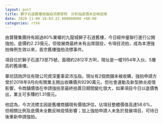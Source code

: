 ```yaml
---
layout: post
title: 獅子石道舊樓成強拍流標首例　分析指底價未反映疫情
date: 2020-11-06 18:03:22.000000000 +08:00
categories: rthk
---
```


由寶聲集團持有超過80%業權的九龍城獅子石道舊樓，今日經仲量聯行進行公開強拍，底價約2.23億元，但發展商最終未有出席競投，令項目流拍，成為本港強拍條例生效以來，首宗舊樓強拍流標事件。

項目位於獅子石道73至75號，面積約2812平方呎，現址是一幢1954年入伙、5層高的舊唐樓。

華坊諮詢評估有限公司資深董事梁沛泓指，現址有2個商舖未被收購，強拍申請方曾於2018年9月向有關業主開出收購價共9290萬元，但社會運動及新型肺炎疫情影響，令商舖價值在申請強拍至最終拍賣日期間變化很大，如果項目今日以底價售出，業主可多賺約1.31億元。

他認為，今次流標主因是舊樓商舖現有價值評估，佔項目整體價值高達58.6%，但相關比例及底價未全數反映疫情影響；加上強拍申請人未急於發展項目，可待日後重新申請強拍。
